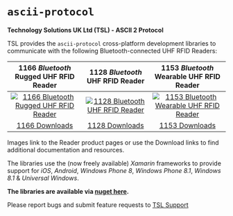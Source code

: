 # `ascii-protocol`
**Technology Solutions UK Ltd (TSL)  - ASCII 2 Protocol**

TSL provides the `ascii-protocol` cross-platform development libraries to communicate with the following Bluetooth-connected UHF RFID Readers:


| 1166 _Bluetooth_ Rugged UHF RFID Reader | 1128 _Bluetooth_ UHF RFID Reader | 1153 _Bluetooth_ Wearable UHF RFID Reader |
|:-:|:-:|:-:|
| [![1166 _Bluetooth_ Rugged UHF RFID Reader][i1166]][p1166] | [![1128 _Bluetooth_ UHF RFID Reader][i1128]][p1128] | [![1153 _Bluetooth_ Wearable UHF RFID Reader][i1153]][p1153] |
| [1166 Downloads][d1166] | [1128 Downloads][d1128] | [1153 Downloads][d1153] |

Images link to the Reader product pages or use the Download links to find additional documentation and resources.

The libraries use the (now freely available) *Xamarin* frameworks to provide support for *iOS*, *Android*, *Windows Phone 8*, *Windows Phone 8.1*, *Windows 8.1* & *Universal Windows*.

**The libraries are available via [nuget here](https://www.nuget.org/packages/Tsl.AsciiProtocol/).**

Please report bugs and submit feature requests to [TSL Support](mailto:support@tsl.com)


[p1166]: https://www.tsl.com/products/1166-bluetooth-rugged-uhf-rfid-reader/ (1166 Bluetooth Rugged UHF RFID Reader)
[d1166]: https://www.tsl.com/downloads/rfid-readers/ultra-high-frequency/1166-rugged-bluetooth-uhf-rfid-reader/ (1166 Downloads)
[i1166]: https://www.tsl.com/wp-content/uploads/1166-thumb-1.jpg

[p1128]: https://www.tsl.com/products/1128-bluetooth-handheld-uhf-rfid-reader/ (1128 Bluetooth UHF RFID Reader)
[d1128]: https://www.tsl.com/downloads/rfid-readers/ultra-high-frequency/1128-downloads/ (1128 Downloads)
[i1128]: https://www.tsl.com/wp-content/uploads/1128-thumbnail.jpg

[p1153]: https://www.tsl.com/products/1153-bluetooth-mini-uhf-rfid-reader/ (1153 Bluetooth Wearable UHF RFID Reader)
[d1153]: https://www.tsl.com/downloads/rfid-readers/ultra-high-frequency/1153-downloads/ (1153 Downloads)
[i1153]: https://www.tsl.com/wp-content/uploads/1153c.jpg







